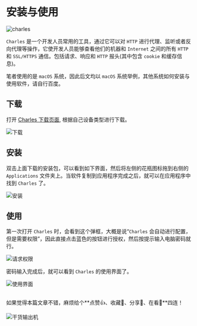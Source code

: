 # 安装与使用

![charles](https://img.zhangpeng.site/2021/09/13/1.jpg)

`Charles` 是一个开发人员常用的工具，通过它可以对 `HTTP` 进行代理、监听或者反向代理等操作，它使开发人员能够查看他们的机器和 `Internet` 之间的所有 `HTTP` 和 `SSL/HTTPS` 通信。包括请求、响应和 `HTTP` 报头(其中包含 `cookie` 和缓存信息)。

笔者使用的是 `macOS` 系统，因此后文均以 `macOS` 系统举例，其他系统如何安装与使用软件，请自行百度。

## 下载

打开 [Charles 下载页面](https://www.charlesproxy.com/download/), 根据自己设备类型进行下载。

![下载](https://img.zhangpeng.site/2021/09/13/2.png)

## 安装

双击上面下载的安装包，可以看到如下界面，然后将左侧的花瓶图标拖到右侧的 `Applications` 文件夹上。当软件复制到应用程序完成之后，就可以在应用程序中找到 `Charles` 了。

![安装](https://img.zhangpeng.site/2021/09/13/3.png)

## 使用

第一次打开 `Charles` 时，会看到这个弹框，大概是说“`Charles` 会自动进行配置，但是需要权限”，因此直接点击蓝色的按钮进行授权，然后按提示输入电脑密码就行。

![请求权限](https://img.zhangpeng.site/2021/09/13/4.png)

密码输入完成后，就可以看到 `Charles` 的使用界面了。

![使用界面](https://img.zhangpeng.site/2021/09/13/5.png)

## 

如果觉得本篇文章不错，麻烦给个**点赞👍、收藏🌟、分享👊、在看👀**四连！

![干货输出机](https://img.zhangpeng.site/wechat/qrcode.jpg)
